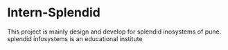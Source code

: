 # Intern-Splendid
This project is mainly design and develop for splendid inosystems of pune.
  splendid infosystems is an educational institute 

